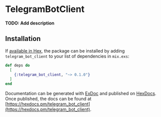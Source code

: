 # TelegramBotClient

**TODO: Add description**

## Installation

If [available in Hex](https://hex.pm/docs/publish), the package can be installed
by adding `telegram_bot_client` to your list of dependencies in `mix.exs`:

```elixir
def deps do
  [
    {:telegram_bot_client, "~> 0.1.0"}
  ]
end
```

Documentation can be generated with [ExDoc](https://github.com/elixir-lang/ex_doc)
and published on [HexDocs](https://hexdocs.pm). Once published, the docs can
be found at [https://hexdocs.pm/telegram_bot_client](https://hexdocs.pm/telegram_bot_client).

